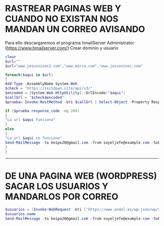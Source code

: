 # RASTREAR PAGINAS WEB Y CUANDO NO EXISTAN NOS MANDAN UN CORREO AVISANDO

Para ello descargaremos el programa hmailServer Administrator  (https://www.hmailserver.com/)
Crear dominio y usuario

```powershell
clear
$url=""
$url="www.jesusninoc2.com","www.marca.com","www.jesusninoc.com"

foreach($aqui in $url)
{
Add-Type -AssemblyName System.Web
$check = "https://isitdown.site/api/v3/"
$encoded = [System.Web.HttpUtility]::UrlEncode("$aqui")
$callUrl = "$check$encoded"
$prueba= Invoke-RestMethod -Uri $callUrl | Select-Object -Property Response_Code

if ($prueba.response_code -eq 200)
{
"La url $aqui funciona"
}
else
{
"La url $aqui no funciona"
Send-MailMessage -to keipo20@gmail.com -from soyeljefe@example.com -Subject "La url $aqui esta fallando" -SmtpServer localhost
}
}
```


------------------------
# DE UNA PAGINA WEB (WORDPRESS) SACAR LOS USUARIOS Y MANDARLOS POR CORREO

```powershell
$usuarios = (Invoke-WebRequest -Uri ('https://www.andel.es/wp-json/wp/v2/users/')).content | ConvertFrom-JSON
$usuarios.name
Send-MailMessage -to keipo20@gmail.com -from soyeljefe@example.com -Subject "Los usuarios son de la Url" -SmtpServer localhost -Body ([string]$usuarios.name)
```
